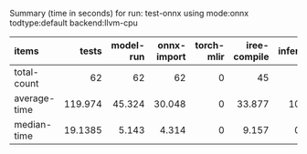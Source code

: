 Summary (time in seconds) for run: test-onnx using mode:onnx todtype:default backend:llvm-cpu

| items        |    tests |   model-run |   onnx-import |   torch-mlir |   iree-compile |   inference |
|:-------------|---------:|------------:|--------------:|-------------:|---------------:|------------:|
| total-count  |  62      |      62     |        62     |            0 |         45     |      19     |
| average-time | 119.974  |      45.324 |        30.048 |            0 |         33.877 |      10.726 |
| median-time  |  19.1385 |       5.143 |         4.314 |            0 |          9.157 |       0.525 |
